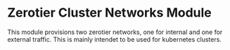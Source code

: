 # Zerotier Cluster Networks Module

This module provisions two zerotier networks, one for internal and one for external traffic. This is mainly intendet to be used for kubernetes clusters.
